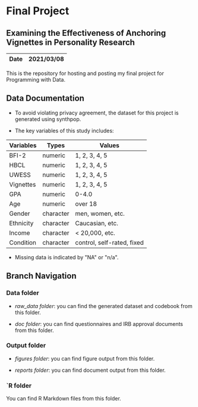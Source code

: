 # Final Project

## Examining the Effectiveness of Anchoring Vignettes in Personality Research


|**Date**|**2021/03/08**|
|--------|--------------|

This is the repository for hosting and posting my final project for Programming with Data. 


## Data Documentation

- To avoid violating privacy agreement, the dataset for this project is generated using synthpop.

- The key variables of this study includes:

|**Variables**|**Types**|**Values**|
|-------------|---------|----------|
|BFI-2|numeric|1, 2, 3, 4, 5|
|HBCL|numeric|1, 2, 3, 4, 5|
|UWESS|numeric|1, 2, 3, 4, 5|
|Vignettes|numeric|1, 2, 3, 4, 5|
|GPA|numeric|0-4.0|
|Age|numeric|over 18|
|Gender|character|men, women, etc.|
|Ethnicity|character|Caucasian, etc.|
|Income|character|< 20,000, etc.|
|Condition|character|control, self-rated, fixed|


- Missing data is indicated by "NA" or "n/a".


## Branch Navigation

### Data folder

- *raw_data folder*: you can find the generated dataset and codebook from this folder.

- *doc folder*: you can find questionnaires and IRB approval documents from this folder.

### Output folder

- *figures folder*: you can find figure output from this folder.

- *reports folder*: you can find document output from this folder.

### `R folder

You can find R Markdown files from this folder.

